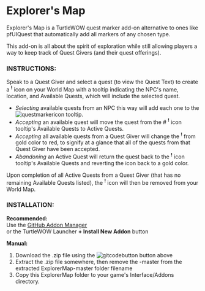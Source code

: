 # **Explorer's Map**

Explorer's Map is a TurtleWOW quest marker add-on alternative to ones like pfUIQuest that automatically add all markers of any chosen type.

This add-on is all about the spirit of exploration while still allowing players a way to keep track of Quest Givers (and their quest offerings).

### INSTRUCTIONS:<br>

Speak to a Quest Giver and select a quest (to view the Quest Text) to create a <sup>**!**</sup> icon on your World Map with a tooltip indicating
the NPC's name, location, and Available Quests, which will include the selected quest.

  * _Selecting_ available quests from an NPC this way will add each one to the ![questmarker](https://imgur.com/KRKtTJ3.png)icon tooltip.
  * _Accepting_ an available quest will move the quest from the # <sup>**!**</sup> icon tooltip's Available Quests to Active Quests.
  * _Accepting_ all available quests from a Quest Giver will change the <sup>**!**</sup> from gold color to red, to signify at a glance that all of the quests from that Quest Giver have been accepted.
  * _Abandoning_ an Active Quest will return the quest back to the <sup>**!**</sup> icon tooltip's Available Quests and reverting the icon back to a gold color.

Upon completion of all Active Quests from a Quest Giver (that has no remaining Available Quests listed), the <sup>**!**</sup> icon will then be removed from your World Map.

### INSTALLATION:<br>

**Recommended:**<br>
Use the [GitHub Addon Manager](https://turtle-wow.fandom.com/wiki/GitAddonsManager)<br>
or the TurtleWOW Launcher **+ Install New Addon** button

**Manual:**<br>
 1. Download the .zip file using the ![gitcodebutton](https://imgur.com/C79XiBN.png) button above
 2. Extract the .zip file somewhere, then remove the -master from the extracted ExplorerMap-master folder filename 
 3. Copy this ExplorerMap folder to your game's Interface/Addons directory.

